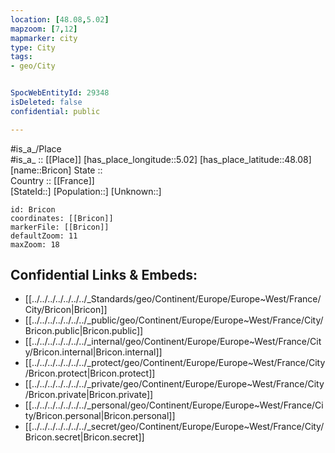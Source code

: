 ```yaml
---
location: [48.08,5.02] 
mapzoom: [7,12] 
mapmarker: city 
type: City
tags:
- geo/City


SpocWebEntityId: 29348
isDeleted: false
confidential: public

---
```

#is_a_/Place  
#is_a_ :: [[Place]] 
[has_place_longitude::5.02] 
[has_place_latitude::48.08] 
[name::Bricon] 
State ::  
Country :: [[France]]  
[StateId::] 
[Population::] 
[Unknown::] 


```leaflet
id: Bricon
coordinates: [[Bricon]] 
markerFile: [[Bricon]] 
defaultZoom: 11 
maxZoom: 18
```


## Confidential Links & Embeds: 
- [[../../../../../../../_Standards/geo/Continent/Europe/Europe~West/France/City/Bricon|Bricon]] 
- [[../../../../../../../_public/geo/Continent/Europe/Europe~West/France/City/Bricon.public|Bricon.public]] 
- [[../../../../../../../_internal/geo/Continent/Europe/Europe~West/France/City/Bricon.internal|Bricon.internal]] 
- [[../../../../../../../_protect/geo/Continent/Europe/Europe~West/France/City/Bricon.protect|Bricon.protect]] 
- [[../../../../../../../_private/geo/Continent/Europe/Europe~West/France/City/Bricon.private|Bricon.private]] 
- [[../../../../../../../_personal/geo/Continent/Europe/Europe~West/France/City/Bricon.personal|Bricon.personal]] 
- [[../../../../../../../_secret/geo/Continent/Europe/Europe~West/France/City/Bricon.secret|Bricon.secret]] 
